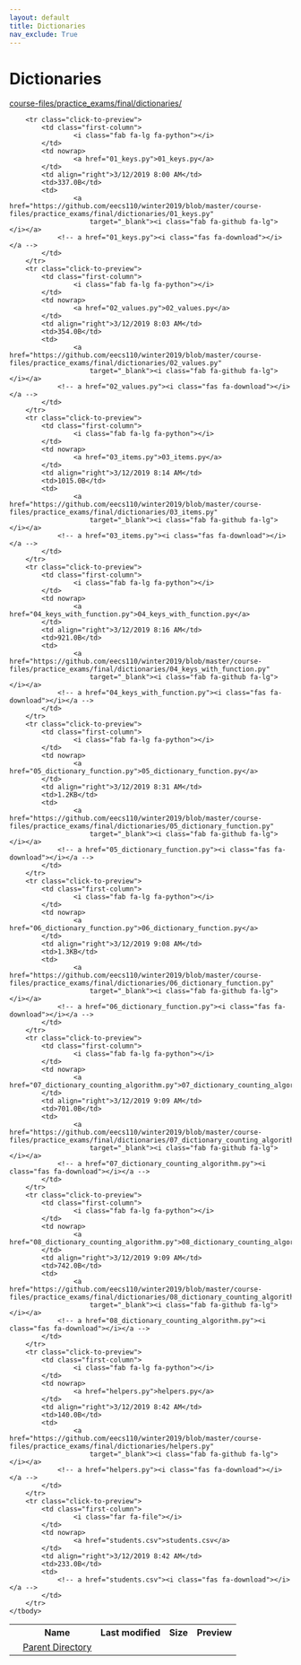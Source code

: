 ```yaml
---
layout: default
title: Dictionaries
nav_exclude: True
---
```


# Dictionaries

[course-files/practice_exams/final/dictionaries/](.)

<table class="tbl-files">
    <tbody>
        <tr>
            <th valign="top"></th>
            <th>Name</th>
            <th>Last modified</th>
            <th>Size</th>
            <th>Preview</th>
        </tr>
        <tr>
            <td valign="top">
                <i class="fa fa-folder-open"></i>
            </td>
            <td><a href="../">Parent Directory</a></td>
            <td>&nbsp;</td>
            <td>&nbsp;</td>
            <td>&nbsp;</td>
        </tr>

        <tr class="click-to-preview">
            <td class="first-column">
                    <i class="fab fa-lg fa-python"></i>
            </td>
            <td nowrap>
                    <a href="01_keys.py">01_keys.py</a>
            </td>
            <td align="right">3/12/2019 8:00 AM</td>
            <td>337.0B</td>
            <td>
                    <a href="https://github.com/eecs110/winter2019/blob/master/course-files/practice_exams/final/dictionaries/01_keys.py" 
                        target="_blank"><i class="fab fa-github fa-lg"></i></a>
                <!-- a href="01_keys.py"><i class="fas fa-download"></i></a -->
            </td>
        </tr>
        <tr class="click-to-preview">
            <td class="first-column">
                    <i class="fab fa-lg fa-python"></i>
            </td>
            <td nowrap>
                    <a href="02_values.py">02_values.py</a>
            </td>
            <td align="right">3/12/2019 8:03 AM</td>
            <td>354.0B</td>
            <td>
                    <a href="https://github.com/eecs110/winter2019/blob/master/course-files/practice_exams/final/dictionaries/02_values.py" 
                        target="_blank"><i class="fab fa-github fa-lg"></i></a>
                <!-- a href="02_values.py"><i class="fas fa-download"></i></a -->
            </td>
        </tr>
        <tr class="click-to-preview">
            <td class="first-column">
                    <i class="fab fa-lg fa-python"></i>
            </td>
            <td nowrap>
                    <a href="03_items.py">03_items.py</a>
            </td>
            <td align="right">3/12/2019 8:14 AM</td>
            <td>1015.0B</td>
            <td>
                    <a href="https://github.com/eecs110/winter2019/blob/master/course-files/practice_exams/final/dictionaries/03_items.py" 
                        target="_blank"><i class="fab fa-github fa-lg"></i></a>
                <!-- a href="03_items.py"><i class="fas fa-download"></i></a -->
            </td>
        </tr>
        <tr class="click-to-preview">
            <td class="first-column">
                    <i class="fab fa-lg fa-python"></i>
            </td>
            <td nowrap>
                    <a href="04_keys_with_function.py">04_keys_with_function.py</a>
            </td>
            <td align="right">3/12/2019 8:16 AM</td>
            <td>921.0B</td>
            <td>
                    <a href="https://github.com/eecs110/winter2019/blob/master/course-files/practice_exams/final/dictionaries/04_keys_with_function.py" 
                        target="_blank"><i class="fab fa-github fa-lg"></i></a>
                <!-- a href="04_keys_with_function.py"><i class="fas fa-download"></i></a -->
            </td>
        </tr>
        <tr class="click-to-preview">
            <td class="first-column">
                    <i class="fab fa-lg fa-python"></i>
            </td>
            <td nowrap>
                    <a href="05_dictionary_function.py">05_dictionary_function.py</a>
            </td>
            <td align="right">3/12/2019 8:31 AM</td>
            <td>1.2KB</td>
            <td>
                    <a href="https://github.com/eecs110/winter2019/blob/master/course-files/practice_exams/final/dictionaries/05_dictionary_function.py" 
                        target="_blank"><i class="fab fa-github fa-lg"></i></a>
                <!-- a href="05_dictionary_function.py"><i class="fas fa-download"></i></a -->
            </td>
        </tr>
        <tr class="click-to-preview">
            <td class="first-column">
                    <i class="fab fa-lg fa-python"></i>
            </td>
            <td nowrap>
                    <a href="06_dictionary_function.py">06_dictionary_function.py</a>
            </td>
            <td align="right">3/12/2019 9:08 AM</td>
            <td>1.3KB</td>
            <td>
                    <a href="https://github.com/eecs110/winter2019/blob/master/course-files/practice_exams/final/dictionaries/06_dictionary_function.py" 
                        target="_blank"><i class="fab fa-github fa-lg"></i></a>
                <!-- a href="06_dictionary_function.py"><i class="fas fa-download"></i></a -->
            </td>
        </tr>
        <tr class="click-to-preview">
            <td class="first-column">
                    <i class="fab fa-lg fa-python"></i>
            </td>
            <td nowrap>
                    <a href="07_dictionary_counting_algorithm.py">07_dictionary_counting_algorithm.py</a>
            </td>
            <td align="right">3/12/2019 9:09 AM</td>
            <td>701.0B</td>
            <td>
                    <a href="https://github.com/eecs110/winter2019/blob/master/course-files/practice_exams/final/dictionaries/07_dictionary_counting_algorithm.py" 
                        target="_blank"><i class="fab fa-github fa-lg"></i></a>
                <!-- a href="07_dictionary_counting_algorithm.py"><i class="fas fa-download"></i></a -->
            </td>
        </tr>
        <tr class="click-to-preview">
            <td class="first-column">
                    <i class="fab fa-lg fa-python"></i>
            </td>
            <td nowrap>
                    <a href="08_dictionary_counting_algorithm.py">08_dictionary_counting_algorithm.py</a>
            </td>
            <td align="right">3/12/2019 9:09 AM</td>
            <td>742.0B</td>
            <td>
                    <a href="https://github.com/eecs110/winter2019/blob/master/course-files/practice_exams/final/dictionaries/08_dictionary_counting_algorithm.py" 
                        target="_blank"><i class="fab fa-github fa-lg"></i></a>
                <!-- a href="08_dictionary_counting_algorithm.py"><i class="fas fa-download"></i></a -->
            </td>
        </tr>
        <tr class="click-to-preview">
            <td class="first-column">
                    <i class="fab fa-lg fa-python"></i>
            </td>
            <td nowrap>
                    <a href="helpers.py">helpers.py</a>
            </td>
            <td align="right">3/12/2019 8:42 AM</td>
            <td>140.0B</td>
            <td>
                    <a href="https://github.com/eecs110/winter2019/blob/master/course-files/practice_exams/final/dictionaries/helpers.py" 
                        target="_blank"><i class="fab fa-github fa-lg"></i></a>
                <!-- a href="helpers.py"><i class="fas fa-download"></i></a -->
            </td>
        </tr>
        <tr class="click-to-preview">
            <td class="first-column">
                    <i class="far fa-file"></i>
            </td>
            <td nowrap>
                    <a href="students.csv">students.csv</a>
            </td>
            <td align="right">3/12/2019 8:42 AM</td>
            <td>233.0B</td>
            <td>
                <!-- a href="students.csv"><i class="fas fa-download"></i></a -->
            </td>
        </tr>
    </tbody>
</table>

